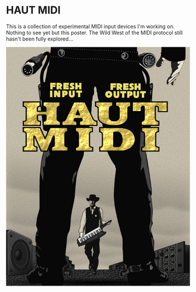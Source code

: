 # HAUT MIDI
This is a collection of experimental MIDI input devices I'm working on. Nothing to see yet but this poster. The Wild West of the MIDI protocol still hasn't been fully explored...

![HAUT MIDI](https://raw.githubusercontent.com/jessecrossen/hautmidi/master/poster/poster.png)
